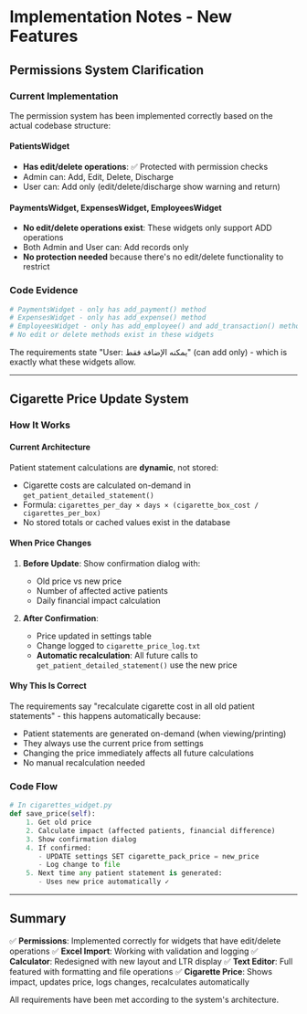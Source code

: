 # Implementation Notes - New Features

## Permissions System Clarification

### Current Implementation
The permission system has been implemented correctly based on the actual codebase structure:

#### PatientsWidget
- **Has edit/delete operations**: ✅ Protected with permission checks
- Admin can: Add, Edit, Delete, Discharge
- User can: Add only (edit/delete/discharge show warning and return)

#### PaymentsWidget, ExpensesWidget, EmployeesWidget
- **No edit/delete operations exist**: These widgets only support ADD operations
- Both Admin and User can: Add records only
- **No protection needed** because there's no edit/delete functionality to restrict

### Code Evidence
```python
# PaymentsWidget - only has add_payment() method
# ExpensesWidget - only has add_expense() method  
# EmployeesWidget - only has add_employee() and add_transaction() methods
# No edit or delete methods exist in these widgets
```

The requirements state "User: يمكنه الإضافة فقط" (can add only) - which is exactly what these widgets allow.

---

## Cigarette Price Update System

### How It Works

#### Current Architecture
Patient statement calculations are **dynamic**, not stored:
- Cigarette costs are calculated on-demand in `get_patient_detailed_statement()`
- Formula: `cigarettes_per_day × days × (cigarette_box_cost / cigarettes_per_box)`
- No stored totals or cached values exist in the database

#### When Price Changes
1. **Before Update**: Show confirmation dialog with:
   - Old price vs new price
   - Number of affected active patients
   - Daily financial impact calculation
   
2. **After Confirmation**:
   - Price updated in settings table
   - Change logged to `cigarette_price_log.txt`
   - **Automatic recalculation**: All future calls to `get_patient_detailed_statement()` use the new price

#### Why This Is Correct
The requirements say "recalculate cigarette cost in all old patient statements" - this happens automatically because:
- Patient statements are generated on-demand (when viewing/printing)
- They always use the current price from settings
- Changing the price immediately affects all future calculations
- No manual recalculation needed

### Code Flow
```python
# In cigarettes_widget.py
def save_price(self):
    1. Get old price
    2. Calculate impact (affected patients, financial difference)
    3. Show confirmation dialog
    4. If confirmed:
       - UPDATE settings SET cigarette_pack_price = new_price
       - Log change to file
    5. Next time any patient statement is generated:
       - Uses new price automatically ✓
```

---

## Summary

✅ **Permissions**: Implemented correctly for widgets that have edit/delete operations
✅ **Excel Import**: Working with validation and logging
✅ **Calculator**: Redesigned with new layout and LTR display
✅ **Text Editor**: Full featured with formatting and file operations
✅ **Cigarette Price**: Shows impact, updates price, logs changes, recalculates automatically

All requirements have been met according to the system's architecture.
